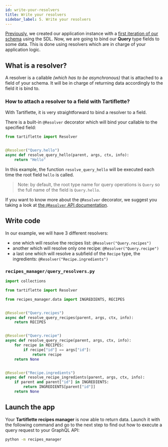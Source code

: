 ```yaml
---
id: write-your-resolvers
title: Write your resolvers
sidebar_label: 5. Write your resolvers
---
```


[Previously](/docs/tutorial/create-server), we created our application instance with a [first iteration of our schema](/docs/tutorial/create-server#recipes-manager-sdl-querygraphql) using the SDL. Now, we are going to bind our **Query** type fields to some data. This is done using resolvers which are in charge of your application logic.

## What is a resolver?

A resolver is a callable _(which has to be asynchronous)_ that is attached to a field of your schema. It will be in charge of returning data accordingly to the field it is bind to.

### How to attach a resolver to a field with Tartiflette?

With Tartiflette, it is very straightforward to bind a resolver to a field.

There is a built-in `@Resolver` decorator which will bind your callable to the specified field:
```python
from tartiflette import Resolver


@Resolver("Query.hello")
async def resolve_query_hello(parent, args, ctx, info):
    return "Hello"
```

In this example, the function `resolve_query_hello` will be executed each time the root field `hello` is called.

> Note: by default, the root type name for query operations is `Query` so the full name of the field is `Query.hello`.

If you want to know more about the `@Resolver` decorator, we suggest you taking a look at [the `@Resolver` API documentation](/docs/api/resolver).

## Write code

In our example, we will have 3 different resolvers:
* one which will resolve the recipes list: `@Resolver("Query.recipes")`
* another which will resolve only one recipe: `@Resolver("Query.recipe")`
* a last one which will resolve a subfield of the `Recipe` type, the ingredients: `@Resolver("Recipe.ingredients")`

### `recipes_manager/query_resolvers.py`

```python
import collections

from tartiflette import Resolver

from recipes_manager.data import INGREDIENTS, RECIPES


@Resolver("Query.recipes")
async def resolve_query_recipes(parent, args, ctx, info):
    return RECIPES


@Resolver("Query.recipe")
async def resolve_query_recipe(parent, args, ctx, info):
    for recipe in RECIPES:
        if recipe["id"] == args["id"]:
            return recipe
    return None


@Resolver("Recipe.ingredients")
async def resolve_recipe_ingredients(parent, args, ctx, info):
    if parent and parent["id"] in INGREDIENTS:
        return INGREDIENTS[parent["id"]]
    return None
```

## Launch the app

Your **Tartiflette recipes manager** is now able to return data. Launch it with the following command and go to the next step to find out how to execute a query request to your GraphQL API:

```bash
python -m recipes_manager
```
